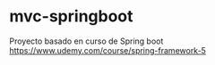 # mvc-springboot

Proyecto basado en curso de Spring boot
https://www.udemy.com/course/spring-framework-5
